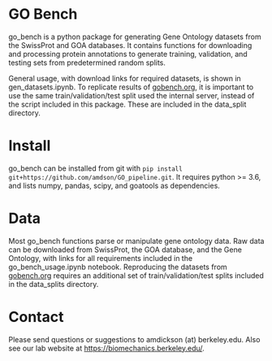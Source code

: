 # GO Bench
go_bench is a python package for generating Gene Ontology datasets from the SwissProt and GOA databases. It contains functions for downloading and processing protein annotations to generate training, validation, and testing sets from predetermined random splits. 

General usage, with download links for required datasets, is shown in gen_datasets.ipynb. To replicate results of [gobench.org](gobench.org), it is important to use the same train/validation/test split used the internal server, instead of the script included in this package. These are included in the data_split directory. 

# Install
go_bench can be installed from git with `pip install git+https://github.com/amdson/GO_pipeline.git`. It requires python >= 3.6, and lists numpy, pandas, scipy, and goatools as dependencies. 

# Data
Most go_bench functions parse or manipulate gene ontology data. Raw data can be downloaded from SwissProt, the GOA database, and the Gene Ontology, with links for all requirements included in the go_bench_usage.ipynb notebook. Reproducing the datasets from [gobench.org](gobench.org) requires an additional set of train/validation/test splits included in the data_splits directory. 

# Contact
Please send questions or suggestions to amdickson (at) berkeley.edu. Also see our lab website at https://biomechanics.berkeley.edu/. 

